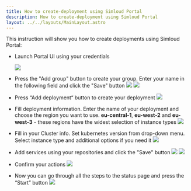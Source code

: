 ```yaml
---
title: How to create-deployment using Simloud Portal
description: How to create-deployment using Simloud Portal
layout: ../../layouts/MainLayout.astro
---
```




This instruction will show you how to create deployments using Simloud Portal:
- Launch Portal UI using your credentials

  ![](/img/create-deployment/1.png)
- Press the "Add group" button to create your group. Enter your name in the following field and click the "Save" button
  ![](/img/create-deployment/2.png)
  ![](/img/create-deployment/3.png)
- Press “Add deployment“ button to create your deployment
  ![](/img/create-deployment/4.png)
- Fill deployment information. Enter the name of your deployment and choose the region you want to use. **eu-central-1**, **eu-west-2** and **eu-west-3** - these regions have the widest selection of instance types
  ![](/img/create-deployment/5.png)
- Fill in your Cluster info. Set kubernetes version from drop-down menu. Select instance type and additional options if you need it
  ![](/img/create-deployment/6.png)
- Add services using your repositories and click the "Save" button
  ![](/img/create-deployment/7.png)
  ![](/img/create-deployment/8.png)
- Confirm your actions
  ![](/img/create-deployment/9.png)
- Now you can go through all the steps to the status page and press the “Start” button
  ![](/img/create-deployment/10.png)
 

  
#